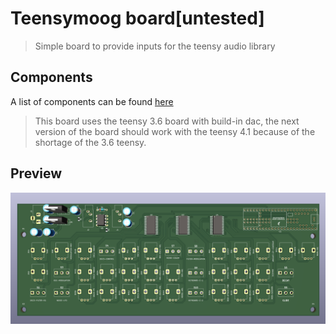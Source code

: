 # Teensymoog board[untested]
> Simple board to provide inputs for the teensy audio library

## Components
A list of components can be found [here](https://docs.google.com/spreadsheets/d/1O3fiJveS2LG4Vu1J4wDSkKv0wMXK735ehudC7_bgVOY/edit?usp=sharing)

> This board uses the teensy 3.6 board with build-in dac, the next version of the board should work with the teensy 4.1 because of the shortage of the 3.6 teensy.

## Preview
![](/images/preview-v1.png)
